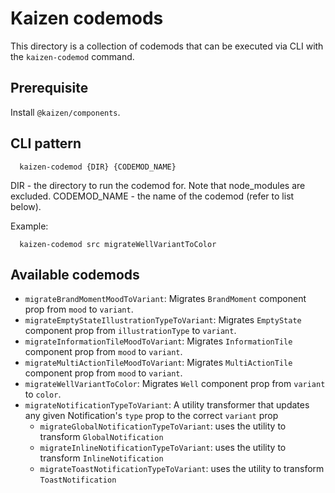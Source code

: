 
# Kaizen codemods
This directory is a collection of codemods that can be executed via CLI with the `kaizen-codemod` command.

## Prerequisite
Install `@kaizen/components`.

## CLI pattern

```
  kaizen-codemod {DIR} {CODEMOD_NAME}
```

DIR - the directory to run the codemod for. Note that node_modules are excluded.
CODEMOD_NAME - the name of the codemod (refer to list below).

Example:
```
  kaizen-codemod src migrateWellVariantToColor
```

## Available codemods
- `migrateBrandMomentMoodToVariant`: Migrates `BrandMoment` component prop from `mood` to `variant`.
- `migrateEmptyStateIllustrationTypeToVariant`: Migrates `EmptyState` component prop from `illustrationType` to `variant`.
- `migrateInformationTileMoodToVariant`: Migrates `InformationTile` component prop from `mood` to `variant`.
- `migrateMultiActionTileMoodToVariant`: Migrates `MultiActionTile` component prop from `mood` to `variant`.
- `migrateWellVariantToColor`: Migrates `Well` component prop from `variant` to `color`.
- `migrateNotificationTypeToVariant`: A utility transformer that updates any given Notification's `type` prop to the correct `variant` prop
  - `migrateGlobalNotificationTypeToVariant`: uses the utility to transform `GlobalNotification`
  - `migrateInlineNotificationTypeToVariant`: uses the utility to transform `InlineNotification`
  - `migrateToastNotificationTypeToVariant`: uses the utility to transform `ToastNotification`

